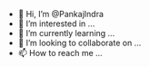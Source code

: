 - 👋 Hi, I’m @PankajIndra
- 👀 I’m interested in ...
- 🌱 I’m currently learning ...
- 💞️ I’m looking to collaborate on ...
- 📫 How to reach me ...

<!---
PankajIndra/PankajIndra is a ✨ special ✨ repository because its `README.md` (this file) appears on your GitHub profile.
You can click the Preview link to take a look at your changes.
--->
